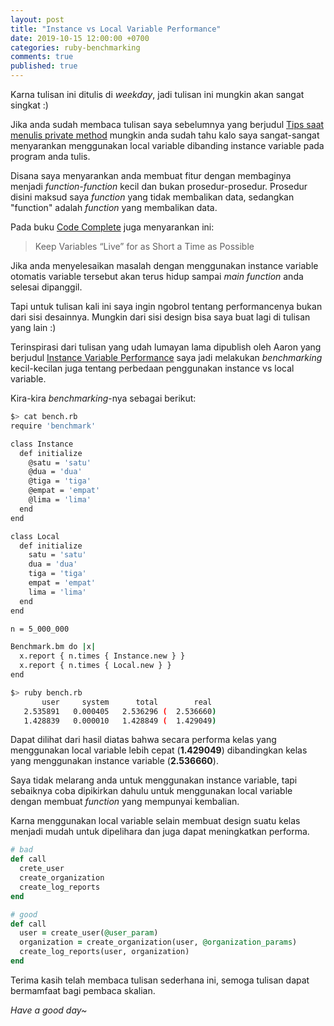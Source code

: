 ```yaml
---
layout: post
title: "Instance vs Local Variable Performance"
date: 2019-10-15 12:00:00 +0700
categories: ruby-benchmarking
comments: true
published: true
---
```


Karna tulisan ini ditulis di *weekday*, jadi tulisan ini mungkin akan sangat singkat :)

Jika anda sudah membaca tulisan saya sebelumnya yang berjudul [Tips saat menulis private method](https://philiplambok.github.io/clean-code/2019/07/06/tips-menulis-private-methods.html) mungkin anda sudah tahu kalo saya sangat-sangat menyarankan menggunakan local variable dibanding instance variable pada program anda tulis.

Disana saya menyarankan anda membuat fitur dengan membaginya menjadi *function-function* kecil dan bukan prosedur-prosedur. Prosedur disini maksud saya *function* yang tidak membalikan data, sedangkan "function" adalah *function* yang membalikan data.

Pada buku [Code Complete](https://www.amazon.com/Code-Complete-Practical-Handbook-Construction/dp/0735619670) juga menyarankan ini:

> Keep Variables “Live” for as Short a Time as Possible

Jika anda menyelesaikan masalah dengan menggunakan instance variable otomatis variable tersebut akan terus hidup sampai *main function* anda selesai dipanggil.

Tapi untuk tulisan kali ini saya ingin ngobrol tentang performancenya bukan dari sisi desainnya. Mungkin dari sisi design bisa saya buat lagi di tulisan yang lain :)

Terinspirasi dari tulisan yang udah lumayan lama dipublish oleh Aaron yang berjudul [Instance Variable Performance](https://tenderlovemaking.com/2019/06/26/instance-variable-performance.html) saya jadi melakukan *benchmarking* kecil-kecilan juga tentang perbedaan penggunakan instance vs local variable.

Kira-kira *benchmarking*-nya sebagai berikut:

```sh
$> cat bench.rb
require 'benchmark'

class Instance
  def initialize
    @satu = 'satu'
    @dua = 'dua'
    @tiga = 'tiga'
    @empat = 'empat'
    @lima = 'lima'
  end
end

class Local
  def initialize
    satu = 'satu'
    dua = 'dua'
    tiga = 'tiga'
    empat = 'empat'
    lima = 'lima'
  end
end

n = 5_000_000

Benchmark.bm do |x|
  x.report { n.times { Instance.new } }
  x.report { n.times { Local.new } }
end

$> ruby bench.rb
       user     system      total        real
   2.535891   0.000405   2.536296 (  2.536660)
   1.428839   0.000010   1.428849 (  1.429049)
```

Dapat dilihat dari hasil diatas bahwa secara performa kelas yang menggunakan local variable lebih cepat (**1.429049**) dibandingkan kelas yang menggunakan instance variable (**2.536660**).

Saya tidak melarang anda untuk menggunakan instance variable, tapi sebaiknya coba dipikirkan dahulu untuk menggunakan local variable dengan membuat *function* yang mempunyai kembalian.

Karna menggunakan local variable selain membuat design suatu kelas menjadi mudah untuk dipelihara dan juga dapat meningkatkan performa.

```rb
# bad
def call
  crete_user
  create_organization
  create_log_reports
end

# good
def call
  user = create_user(@user_param)
  organization = create_organization(user, @organization_params)
  create_log_reports(user, organization)
end
```

Terima kasih telah membaca tulisan sederhana ini, semoga tulisan dapat bermamfaat bagi pembaca skalian.

*Have a good day~*